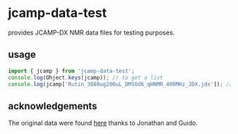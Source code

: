 # jcamp-data-test

provides JCAMP-DX NMR data files for testing purposes.

## usage

```js
import { jcamp } from 'jcamp-data-test';
console.log(Ohject.keys(jcamp)); // to get a list
console.log(jcamp['Rutin_3080ug200uL_DMSOd6_qHNMR_400MHz_JDX.jdx']); // to get a string with proton data
```
## acknowledgements
The original data were found [here](https://dataverse.harvard.edu/dataset.xhtml?persistentId=doi:10.7910/DVN/ZAZDNM) thanks to Jonathan and Guido.
